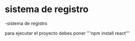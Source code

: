 <h1> sistema de registro </h1>
-sistema de registro

para ejecutar el proyecto debes poner
'''npm install react'''

